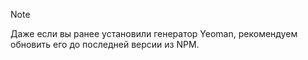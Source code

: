 > [!NOTE]
> Даже если вы ранее установили генератор Yeoman, рекомендуем обновить его до последней версии из NPM.